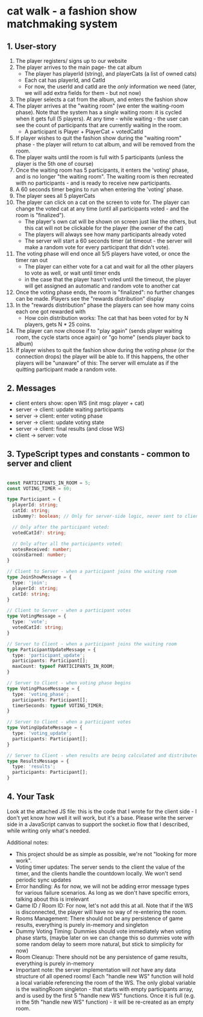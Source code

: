 # cat walk - a fashion show matchmaking system

## 1. User-story
1. The player registers/ signs up to our website
2. The player arrives to the main page- the cat album
	- The player has playerId (string), and playerCats (a list of owned cats)
	- Each cat has playerId, and CatId
	- For now, the userId and catId are the *only* information we need (later, we will add extra fields for them - but not now)
3. The player selects a cat from the album, and enters the fashion show
4. The player arrives at the "waiting room" (we enter the waiting-room phase). Note that the system has a *single* waiting room: it is cycled when it gets full (5 players). At any time - while waiting - the user can see the count of participants that are currently waiting in the room.
	-	A participant is Player + PlayerCat + votedCatId
5. If player wishes to quit the fashion show during the "waiting room" phase - the player will return to cat album, and will be removed from the room.
6. The player waits until the room is full with 5 participants (unless the player is the 5th one of course)
7. Once the waiting room has 5 participants, it enters the 'voting' phase, and is no longer "the waiting room". The waiting room is then recreated with no participants - and is ready to receive new participants.
8. A 60 seconds timer begins to run when entering the 'voting' phase.
8. The player sees all 5 playerCats
9. The player can click on a cat on the screen to vote for. The player can change the voted cat at any time (until all participants voted - and the room is "finalized").
	- The player's own cat will be shown on screen just like the others, but this cat will not be clickable for the player (the owner of the cat)
	- The players will always see how many participants already voted
	- The server will start a 60 seconds timer (at timeout - the server will make a random vote for every participant that didn't vote).
10. The voting phase will end once all 5/5 players have voted, or once the timer ran out
	- The player can either vote for a cat and wait for all the other players to vote as well, or wait until timer ends 
	- in the case that the player hasn't voted until the timeout, the player will get assigned an automatic and random vote to another cat
11. Once the voting phase ends, the room is "finalized": no further changes can be made. Players see the "rewards distribution" display
12. In the "rewards distribution" phase the players can see how many coins each one got rewarded with
	- How coin distribution works: The cat that has been voted for by N players, gets N * 25 coins.
13. The player can now choose if to "play again" (sends player waiting room, the cycle starts once again) or "go home" (sends player back to album)
14. If player wishes to quit the fashion show during the *voting phase* (or the connection drops) the player will be able to. If this happens, the other players will be "unaware" of this: The server will emulate as if the quitting participant made a random vote.

## 2. Messages
- client enters show: open WS (init msg: player + cat)
- server -> client: update waiting participants
- server -> client: enter voting phase
- server -> client: update voting state
- server -> client: final results (and close WS)
- client -> server: vote

## 3. TypeScript types and constants - common to server and client

```typescript

const PARTICIPANTS_IN_ROOM = 5;
const VOTING_TIMER = 60;

type Participant = {
  playerId: string;
  catId: string;
  isDummy?: boolean; // Only for server-side logic, never sent to client

  // Only after the participant voted:
  votedCatId?: string;

  // Only after all the participants voted:
  votesReceived: number;
  coinsEarned: number;
}

// Client to Server - when a participant joins the waiting room
type JoinShowMessage = {
  type: 'join';
  playerId: string;
  catId: string;
}

// Client to Server - when a participant votes
type VotingMessage = {
  type: 'vote';
  votedCatId: string;
}

// Server to Client - when a participant joins the waiting room
type ParticipantUpdateMessage = {
  type: 'participant_update';
  participants: Participant[];
  maxCount: typeof PARTICIPANTS_IN_ROOM;
}

// Server to Client - when voting phase begins
type VotingPhaseMessage = {
  type: 'voting_phase';
  participants: Participant[];
  timerSeconds: typeof VOTING_TIMER;
}

// Server to Client - when a participant votes
type VotingUpdateMessage = {
  type: 'voting_update';
  participants: Participant[];
}

// Server to Client - when results are being calculated and distributed (results phase begins)
type ResultsMessage = {
  type: 'results';
  participants: Participant[];
}
```


## 4. Your Task
Look at the attached JS file: this is the code that I wrote for the client side - I don't yet know how well it will work, but it's a base.
Please write the server side in a JavaScript canvas to support the socket.io flow that I described, while writing only what's needed.

Additional notes:
- This project should be as simple as possible, we're not "looking for more work". 
- Voting timer updates: The server sends to the client the value of the timer, and the clients handle the countdown locally. We won't send periodic sync updates
- Error handling: As for now, we will not be adding error message types for various failure scenarios. As long as we don't have specific errors, talking about this is irrelevant
- Game ID / Room ID: For now, let's not add this at all. Note that if the WS is disconnected, the player will have no way of re-entering the room.
- Rooms Management: There should not be any persistence of game results, everything is purely in-memory and singleton
- Dummy Voting Timing: Dummies should vote immediately when voting phase starts, (maybe later on we can change this so dummies vote with some random delay to seem more natural, but stick to simplicity for now)
- Room Cleanup: There should not be any persistence of game results, everything is purely in-memory
- Important note: the server implementation will *not* have any data structure of all opened rooms! Each "handle new WS" function will hold a local variable referencing the room of the WS. The only global variable is the waitingRoom singleton - that starts with empty participants array, and is used by the first 5 "handle new WS" functions. Once it is full (e.g. in the 5th "handle new WS" function) - it will be re-created as an empty room.



